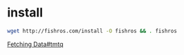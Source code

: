 # install
```bash
wget http://fishros.com/install -O fishros && . fishros
```

[Fetching Data#tmtq](https://docs.ros.org/en/foxy/Releases/Release-Humble-Hawksbill.html)